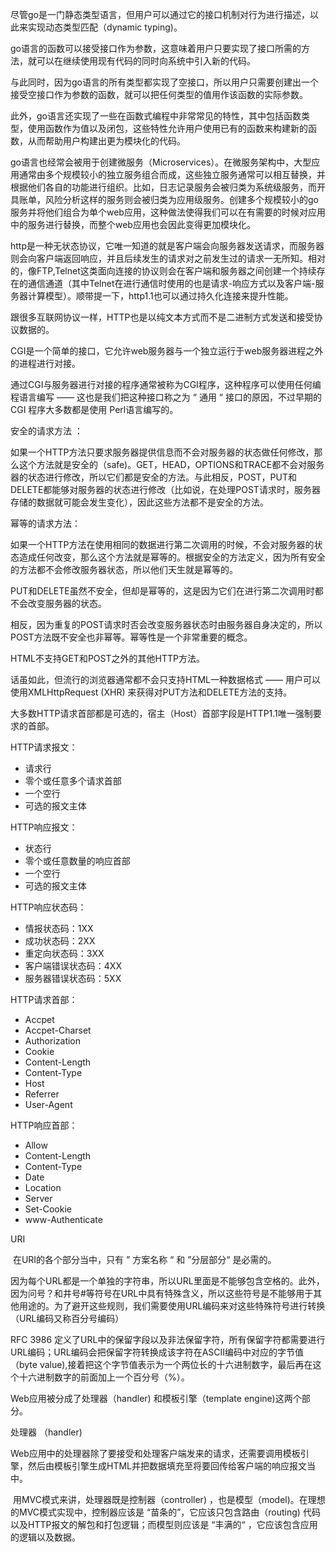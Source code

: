 尽管go是一门静态类型语言，但用户可以通过它的接口机制对行为进行描述，以此来实现动态类型匹配（dynamic typing)。

go语言的函数可以接受接口作为参数，这意味着用户只要实现了接口所需的方法，就可以在继续使用现有代码的同时向系统中引入新的代码。

与此同时，因为go语言的所有类型都实现了空接口，所以用户只需要创建出一个接受空接口作为参数的函数，就可以把任何类型的值用作该函数的实际参数。

此外，go语言还实现了一些在函数式编程中非常常见的特性，其中包括函数类型，使用函数作为值以及闭包，这些特性允许用户使用已有的函数来构建新的函数，从而帮助用户构建出更为模块化的代码。

go语言也经常会被用于创建微服务（Microservices）。在微服务架构中，大型应用通常由多个规模较小的独立服务组合而成，这些独立服务通常可以相互替换，并根据他们各自的功能进行组织。比如，日志记录服务会被归类为系统级服务，而开具账单，风险分析这样的服务则会被归类为应用级服务。创建多个规模较小的go服务并将他们组合为单个web应用，这种做法使得我们可以在有需要的时候对应用中的服务进行替换，而整个web应用也会因此变得更加模块化。

http是一种无状态协议，它唯一知道的就是客户端会向服务器发送请求，而服务器则会向客户端返回响应，并且后续发生的请求对之前发生过的请求一无所知。相对的，像FTP,Telnet这类面向连接的协议则会在客户端和服务器之间创建一个持续存在的通信通道（其中Telnet在进行通信时使用的也是请求-响应方式以及客户端-服务器计算模型）。顺带提一下，http1.1也可以通过持久化连接来提升性能。

跟很多互联网协议一样，HTTP也是以纯文本方式而不是二进制方式发送和接受协议数据的。

CGI是一个简单的接口，它允许web服务器与一个独立运行于web服务器进程之外的进程进行对接。

通过CGI与服务器进行对接的程序通常被称为CGI程序，这种程序可以使用任何编程语言编写 ——  这也是我们把这种接口称之为 “ 通用 “ 接口的原因，不过早期的 CGI 程序大多数都是使用 Perl语言编写的。

安全的请求方法 ： 

​	如果一个HTTP方法只要求服务器提供信息而不会对服务器的状态做任何修改，那么这个方法就是安全的（safe)。GET，HEAD，OPTIONS和TRACE都不会对服务器的状态进行修改，所以它们都是安全的方法。与此相反，POST，PUT和DELETE都能够对服务器的状态进行修改（比如说，在处理POST请求时，服务器存储的数据就可能会发生变化），因此这些方法都不是安全的方法。

幂等的请求方法：

​	如果一个HTTP方法在使用相同的数据进行第二次调用的时候，不会对服务器的状态造成任何改变，那么这个方法就是幂等的。根据安全的方法定义，因为所有安全的方法都不会修改服务器状态，所以他们天生就是幂等的。

​	PUT和DELETE虽然不安全，但却是幂等的，这是因为它们在进行第二次调用时都不会改变服务器的状态。

​	相反，因为重复的POST请求时否会改变服务器状态时由服务器自身决定的，所以POST方法既不安全也非幂等。幂等性是一个非常重要的概念。

HTML不支持GET和POST之外的其他HTTP方法。

话虽如此，但流行的浏览器通常都不会只支持HTML一种数据格式 ——  用户可以使用XMLHttpRequest (XHR) 来获得对PUT方法和DELETE方法的支持。

大多数HTTP请求首部都是可选的，宿主（Host）首部字段是HTTP1.1唯一强制要求的首部。

HTTP请求报文：

- 请求行
- 零个或任意多个请求首部
- 一个空行
- 可选的报文主体

HTTP响应报文：

- 状态行
- 零个或任意数量的响应首部
- 一个空行
- 可选的报文主体 

HTTP响应状态码：

- 情报状态码：1XX
- 成功状态码：2XX
- 重定向状态码：3XX
- 客户端错误状态码：4XX
- 服务器错误状态码：5XX

HTTP请求首部：

- Accpet
- Accpet-Charset
- Authorization
- Cookie
- Content-Length
- Content-Type
- Host
- Referrer
- User-Agent

HTTP响应首部：

- Allow
- Content-Length
- Content-Type
- Date
- Location
- Server
- Set-Cookie
- www-Authenticate

URI

​	在URI的各个部分当中，只有 ” 方案名称 “ 和 ”分层部分“ 是必需的。

​	因为每个URL都是一个单独的字符串，所以URL里面是不能够包含空格的。此外，因为问号？和井号#等符号在URL中具有特殊含义，所以这些符号是不能够用于其他用途的。为了避开这些规则，我们需要使用URL编码来对这些特殊符号进行转换（URL编码又称百分号编码）

RFC 3986 定义了URL中的保留字段以及非法保留字符，所有保留字符都需要进行URL编码；URL编码会把保留字符转换成该字符在ASCII编码中对应的字节值（byte value),接着把这个字节值表示为一个两位长的十六进制数字，最后再在这个十六进制数字的前面加上一个百分号（%）。

Web应用被分成了处理器（handler) 和模板引擎（template engine)这两个部分。

处理器 （handler)

​	Web应用中的处理器除了要接受和处理客户端发来的请求，还需要调用模板引擎，然后由模板引擎生成HTML并把数据填充至将要回传给客户端的响应报文当中。

​	用MVC模式来讲，处理器既是控制器（controller) ，也是模型（model)。在理想的MVC模式实现中，控制器应该是 “苗条的”，它应该只包含路由（routing) 代码以及HTTP报文的解包和打包逻辑；而模型则应该是 “丰满的“ ，它应该包含应用的逻辑以及数据。

